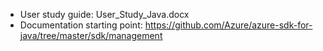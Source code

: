 - User study guide: User_Study_Java.docx
- Documentation starting point: https://github.com/Azure/azure-sdk-for-java/tree/master/sdk/management
